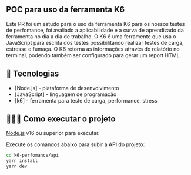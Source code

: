 ## POC para uso da ferramenta K6
Este PR foi um estudo para o uso da ferramenta K6 para os nossos testes de perfomance, foi avaliado a aplicabilidade e a curva de aprendizado da ferramenta no dia a dia de trabalho. 
O K6 é uma ferramente que usa o JavaScript para escrita dos testes possibilitando realizar testes de carga, estresse e fumaça. 
O K6 retorna as informações através do relatório no terminal, podendo também ser configurado para gerar um report HTML. 

## 🚀 Tecnologias

- [Node.js] - plataforma de desenvolvimento
- [JavaScript] - linguagem de programação
- [k6] - ferramenta para teste de carga, performance, stress 

## 👨🏻‍💻 Como executar o projeto

[Node.js](https://nodejs.org/) v16 ou superior para executar.

Execute os comandos abaixo para subir a API do projeto:

```sh
cd k6-perfomance/api
yarn install
yarn dev
